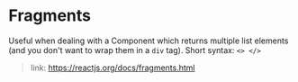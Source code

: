 # Fragments

Useful when dealing with a Component which returns multiple list elements (and you don't want to wrap them in a <code>div</code> tag).
Short syntax: <code><> </></code>

>link: https://reactjs.org/docs/fragments.html